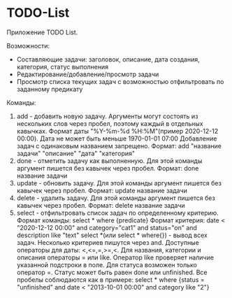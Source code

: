 # TODO-List

Приложение TODO List.

Возможности:
- Составляющие задачи: заголовок, описание, дата создания, категория, статус выполнения
- Редактирование/добавление/просмотр задачи
- Просмотр списка текущих задач с возможностью отфильтровать по заданному предикату

Команды:
1) add - добавить новую задачу. Аргументы могут состоять из нескольких слов через пробел, 
поэтому каждый в отдельных кавычках. Формат даты "%Y-%m-%d %H:%M"(пример 2020-12-12 00:00).
Дата не может быть меньше  1970-01-01 07:00
Добавление задач с одинаковым названием запрещено.
	Формат: add "название задачи" "описание" "дата" "категория"
2) done - отметить задачу как выполненную. Для этой команды аргумент пишется без кавычек
через пробел.
	Формат: done название задачи
3) update - обновить задачу. Для этой команды аргумент пишется без кавычек через пробел.
	Формат: update название задачи
4) delete - удалить задачу. Для этой команды аргумент пишется без кавычек через пробел.
	Формат: delete название задачи
5) select - отфильтровать список задач по определенному критерию.  
	Формат команды: select * where {predicate}
	Формат критерия:  date < "2020-12-12 00:00" and category="cat1" and status="on" and description like "text"
select *(или select * where{}) - вывод всех задач. Несколько критериев пишутся через and. 
Доступные операторы для даты: <,<=,=,>=,<. Для названия, категории и описания операторы = или like. 
Оператор like проверяет наличие указанной подстроки в поле. Для статуса возможен только оператор =.
Статус может быть равен done или unfinished.
Все пробелы соблюдаются как в примере:
	select * where {status = "unfinished" and date < "2013-10-01 00:00" and category like "2"}
